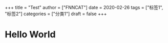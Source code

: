 +++
title = "Test"
author = ["FNNCAT"]
date = 2020-02-26
tags = ["标签1", "标签2"]
categories = ["分类1"]
draft = false
+++

# Hello World
